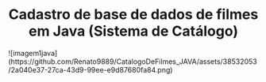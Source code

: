<h1 align="center"> Cadastro de base de dados de filmes em Java (Sistema de Catálogo)</h1>
![imagem1java](https://github.com/Renato9889/CatalogoDeFilmes_JAVA/assets/38532053/2a040e37-27ca-43d9-99ee-e9d87680fa84.png)
